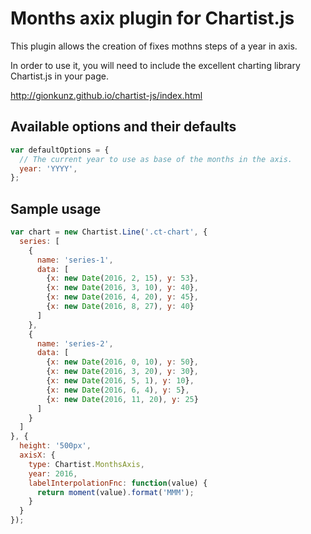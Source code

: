 # Months axix plugin for Chartist.js

This plugin allows the creation of fixes mothns steps of a year in axis. 

In order to use it, you will need to include the excellent charting library Chartist.js in your page.

http://gionkunz.github.io/chartist-js/index.html


## Available options and their defaults

```javascript
var defaultOptions = {
  // The current year to use as base of the months in the axis.
  year: 'YYYY',
};
```

## Sample usage

```javascript
var chart = new Chartist.Line('.ct-chart', {
  series: [
    {
      name: 'series-1',
      data: [
        {x: new Date(2016, 2, 15), y: 53},
        {x: new Date(2016, 3, 10), y: 40},
        {x: new Date(2016, 4, 20), y: 45},
        {x: new Date(2016, 8, 27), y: 40}
      ]
    },
    {
      name: 'series-2',
      data: [
        {x: new Date(2016, 0, 10), y: 50},
        {x: new Date(2016, 3, 20), y: 30},
        {x: new Date(2016, 5, 1), y: 10},
        {x: new Date(2016, 6, 4), y: 5},
        {x: new Date(2016, 11, 20), y: 25}
      ]
    }
  ]
}, {
  height: '500px',
  axisX: {
    type: Chartist.MonthsAxis,
    year: 2016,
    labelInterpolationFnc: function(value) {
      return moment(value).format('MMM');
    }
  }
});
```
